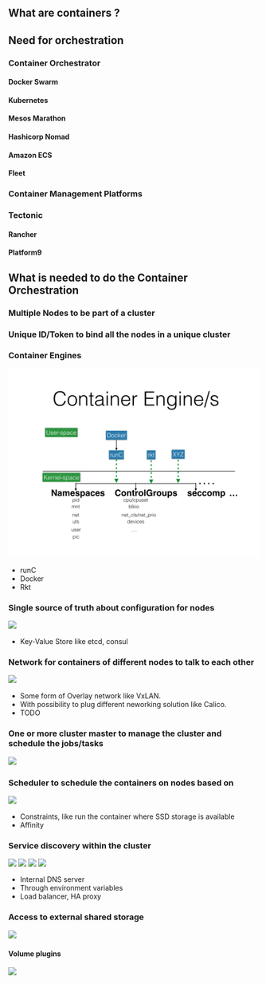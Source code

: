 
## What are containers ?

## Need for orchestration

### Container Orchestrator

#### Docker Swarm
#### Kubernetes
#### Mesos Marathon
#### Hashicorp Nomad
#### Amazon ECS 
#### Fleet

### Container Management Platforms
### Tectonic
#### Rancher
#### Platform9


## What is needed to do the Container Orchestration

### Multiple Nodes to be part of a cluster

### Unique ID/Token to bind all the nodes in a unique cluster

### Container Engines

![](images/container_engine.png)

- runC
- Docker 
- Rkt

### Single source of truth about configuration for nodes

![](images/)
- Key-Value Store like etcd, consul

### Network for containers of different nodes to talk to each other
![](images/)
- Some form of Overlay network like VxLAN. 
- With possibility to plug different neworking solution like Calico. 
- TODO

### One or more cluster master to manage the cluster and schedule the jobs/tasks  
![](images/)

### Scheduler to schedule the containers on nodes based on
![](images/)
- Constraints, like run the container where SSD storage is available
- Affinity

### Service discovery within the cluster
![](images/)
![](images/)
![](images/)
![](images/)
- Internal DNS server
- Through environment variables 
- Load balancer, HA proxy

### Access to external shared storage
![](images/)

#### Volume plugins
![](images/)
